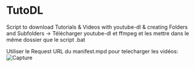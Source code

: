 # TutoDL
Script to download Tutorials &amp; Videos with youtube-dl & creating Folders and Subfolders
-> Télécharger youtube-dl et ffmpeg et les mettre dans le même dossier que le script .bat

Utiliser le Request URL du manifest.mpd pour telecharger les vidéos: 
![Capture](https://user-images.githubusercontent.com/37984399/132531116-23481d66-e2c5-4f4a-b05a-de123fb6cd5d.PNG)
